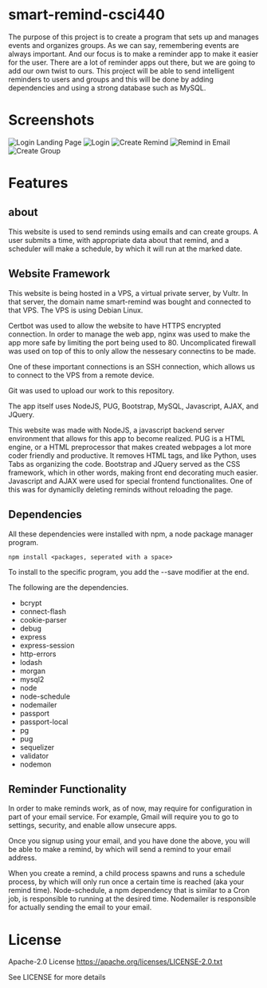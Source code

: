 # smart-remind-csci440
The purpose of this project is to create a program that sets up and manages events and organizes groups. As we can say, remembering events are always important. And our focus is to make a reminder app to make it easier for the user. There are a lot of reminder apps out there, but we are going to add our own twist to ours. This project will be able to send intelligent reminders to users and groups and this will be done by adding dependencies and using a strong database such as MySQL.

# Screenshots
![Login Landing Page](/screenshots/smart-remind_homepage.png?raw=true "Landing Page")
![Login](/screenshots/smart-remind_login.png?raw=true "Login Page")
![Create Remind](/screenshots/smart-remind_createRemind.png?raw=true "Create Remind")
![Remind in Email](/screenshots/smart-remind_notification.png?raw=true "Remind Email Notification")
![Create Group](/screenshots/smart-remind_createGroup.png?raw=true "Create Group")

# Features

## about
This website is used to send reminds using emails and can create groups. A user submits a time, with appropriate data about that remind, and a scheduler will make a schedule, by which it will run at the marked date.

## Website Framework

This website is being hosted in a VPS, a virtual private server, by Vultr. In that server, the domain name smart-remind was bought and connected to that VPS. The VPS is using Debian Linux. 

Certbot was used to allow the website to have HTTPS encrypted connection. In order to manage the web app, nginx was used to make the app more safe by limiting the port being used to 80. Uncomplicated firewall was used on top of this to only allow the nessesary connectins to be made. 

One of these important connections is an SSH connection, which allows us to connect to the VPS from a remote device.

Git was used to upload our work to this repository.

The app itself uses NodeJS, PUG, Bootstrap, MySQL, Javascript, AJAX, and JQuery. 

This website was made with NodeJS, a javascript backend server environment that allows for this app to become realized.
PUG is a HTML engine, or a HTML preprocessor that makes created webpages a lot more coder friendly and productive. It removes HTML tags, and like Python, uses Tabs as organizing the code.
Bootstrap and JQuery served as the CSS framework, which in other words, making front end decorating much easier.
Javascript and AJAX were used for special frontend functionalites. One of this was for dynamiclly deleting reminds without reloading the page.

## Dependencies

All these dependencies were installed with npm, a node package manager program.

```
npm install <packages, seperated with a space> 
```

To install to the specific program, you add the --save modifier at the end.

The following are the dependencies.

* bcrypt    
* connect-flash
* cookie-parser
* debug
* express
* express-session
* http-errors
* lodash
* morgan
* mysql2
* node
* node-schedule
* nodemailer
* passport
* passport-local
* pg
* pug
* sequelizer
* validator
* nodemon

## Reminder Functionality

In order to make reminds work, as of now, may require for configuration in part of your email service. For example, Gmail will require you to go to settings, security, and enable allow unsecure apps. 

Once you signup using your email, and you have done the above, you will be able to make a remind, by which will send a remind to your email address.

When you create a remind, a child process spawns and runs a schedule process, by which will only run once a certain time is reached (aka your remind time). Node-schedule, a npm dependency that is similar to a Cron job, is responsible to running at the desired time. Nodemailer is responsible for actually sending the email to your email.
 

# License

 Apache-2.0 License 
 https://apache.org/licenses/LICENSE-2.0.txt
 
 See LICENSE for more details
